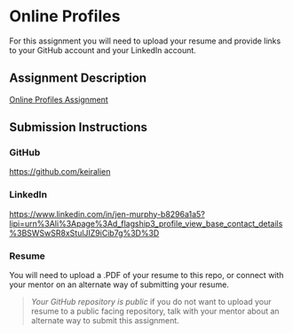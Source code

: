 # Online Profiles
For this assignment you will need to upload your resume and provide links to your GitHub account and your LinkedIn account.

## Assignment Description
[Online Profiles Assignment](https://education.launchcode.org/liftoff/modules/assignments/online-profiles)

## Submission Instructions
 
### GitHub
https://github.com/keiralien
 
### LinkedIn
https://www.linkedin.com/in/jen-murphy-b8296a1a5?lipi=urn%3Ali%3Apage%3Ad_flagship3_profile_view_base_contact_details%3BSWSwSR8xStulJIZ9iCib7g%3D%3D

### Resume
You will need to upload a .PDF of your resume to this repo, or connect with your mentor on an alternate way of submitting your resume.

> *Your GitHub repository is public* if you do not want to upload your resume to a public facing repository, talk with your mentor about an alternate way to submit this assignment.
